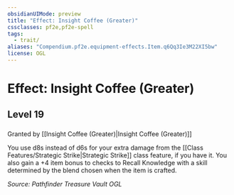 ```yaml
---
obsidianUIMode: preview
title: "Effect: Insight Coffee (Greater)"
cssclasses: pf2e,pf2e-spell
tags:
  - trait/
aliases: "Compendium.pf2e.equipment-effects.Item.q6Qq3Ie3M22XI5bw"
license: OGL
---
```

# Effect: Insight Coffee (Greater)
## Level 19
### 






Granted by [[Insight Coffee (Greater)|Insight Coffee (Greater)]]

You use d8s instead of d6s for your extra damage from the [[Class Features/Strategic Strike|Strategic Strike]] class feature, if you have it. You also gain a +4 item bonus to checks to Recall Knowledge with a skill determined by the blend chosen when the item is crafted.

*Source: Pathfinder Treasure Vault*
*OGL*